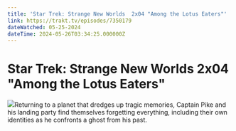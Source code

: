 ```yaml
---
title: 'Star Trek: Strange New Worlds  2x04 "Among the Lotus Eaters"' 
link: https://trakt.tv/episodes/7350179
dateWatched: 05-25-2024
dateTime: 2024-05-26T03:34:25.000000Z
---
```

# Star Trek: Strange New Worlds  2x04 "Among the Lotus Eaters"

![](https://walter.trakt.tv/images/episodes/007/350/179/screenshots/thumb/1186c405d7.jpg)Returning to a planet that dredges up tragic memories, Captain Pike and his landing party find themselves forgetting everything, including their own identities as he confronts a ghost from his past.